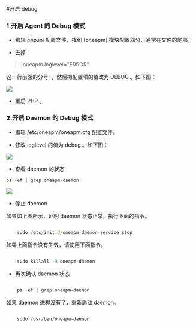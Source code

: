 #开启 debug
### 1.开启 Agent 的 Debug 模式

* 编辑 php.ini 配置文件，找到 [oneapm] 模块配置部分，通常在文件的尾部。

* 去掉 
> ;oneapm.loglevel="ERROR" 

这一行前面的分号; ，然后把配置项的值改为 DEBUG 。如下图：

<!--![](https://oneapm.kf5.com/attachments/download/166327/00155af3cea458196892b5c7dbaa4a2)-->
![](/images/myr/018.png)

* 重启 PHP 。

### 2.开启 Daemon 的 Debug 模式

* 编辑 /etc/oneapm/oneapm.cfg 配置文件。

* 修改 loglevel 的值为 debug 。如下图：

<!--![](https://oneapm.kf5.com/attachments/download/166332/00155af3db97b8d1ddb0b86b851fe0a)-->
![](/images/myr/019.png)

* 查看 daemon 的状态

```javascript
ps -ef | grep oneapm-daemon
```
<!--![](https://oneapm.kf5.com/attachments/download/166333/00155af3dedeab12b99ac79ab4fff88)-->
![](/images/myr/020.png)

* 停止 daemon

如果如上图所示，证明 daemon 状态正常，执行下面的指令。

```javascript

    sudo /etc/init.d/oneapm-daemon-service stop

```
如果上面指令没有生效，请使用下面指令。

```javascript

    sudo killall -9 oneapm-daemon

```
* 再次确认 daemon 状态

```javascript

    ps -ef | grep oneapm-daemon

```

如果 daemon 进程没有了，重新启动 daemon。

```javascript

    sudo /usr/bin/oneapm-daemon

```
